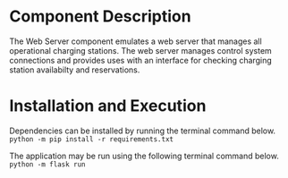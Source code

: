 # Component Description
The Web Server component emulates a web server that manages all operational charging stations. The web server manages control system connections and provides uses with an interface for checking charging station availabilty and reservations.

# Installation and Execution
Dependencies can be installed by running the terminal command below.
`python -m pip install -r requirements.txt`

The application may be run using the following terminal command below.
`python -m flask run`